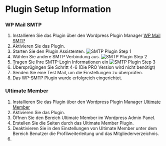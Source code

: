 # Plugin Setup Information

### WP Mail SMTP
1. Installieren Sie das Plugin über den Wordpress Plugin Manager
[WP Mail SMTP]() 
2. Aktivieren Sie das Plugin.
3. Starten Sie den Plugin Assistenten.
![SMTP Plugin Step 1]()
4. Wählen Sie andere SMTP Verbindung aus.
![SMTP Plugin Step 2]()
5. Tragen Sie Ihre SMTP-Login Informationen ein
![SMTP Plugin Step 3]()
6. Übersprügingen Sie Schritt 4-6 (Die PRO Version wird nicht benötigt)
7. Senden Sie eine Test Mail, um die Einstellungen zu überprüfen.
8. Das WP-SMTP Plugin wurde erfolgreich eingerichtet.

### Ultimate Member
1. Installieren Sie das Plugin über den Wordpress Plugin Manager [Ultimate Member]() 
2. Aktivieren Sie das Plugin.
3. Öffnen Sie den Bereich Ultimate Member im Wordpress Admin Panel.
4. Erstellen Sie die Seiten durch das Ultimate Member Plugin.
5. Deaktivieren Sie in den Einstellungen von Ultimate Member unter dem Bereich Benutzer die Profilweiterleitung und das Mitgliederverzeichnis.
6. 









